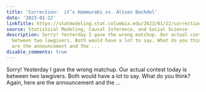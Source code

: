 ```yaml
---
title: 'Correction:  it’s Hammurabi vs. Alison Bechdel'
date: '2023-01-22'
linkTitle: https://statmodeling.stat.columbia.edu/2023/01/22/correction-hammurabi-vs-alison-bechdel/
source: Statistical Modeling, Causal Inference, and Social Science
description: Sorry! Yesterday I gave the wrong matchup. Our actual contest today is
  between two lawgivers. Both would have a lot to say. What do you think? Again, here
  are the announcement and the ...
disable_comments: true
---
```

Sorry! Yesterday I gave the wrong matchup. Our actual contest today is between two lawgivers. Both would have a lot to say. What do you think? Again, here are the announcement and the ...
